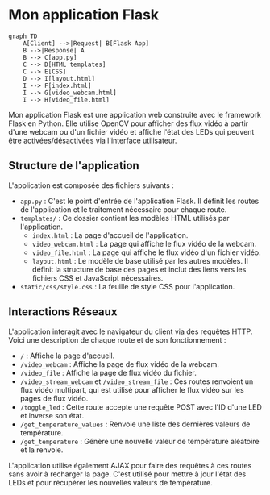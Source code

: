 # Mon application Flask

```mermaid
graph TD
    A[Client] -->|Request| B[Flask App]
    B -->|Response| A
    B --> C[app.py]
    C --> D[HTML templates]
    C --> E[CSS]
    D --> I[layout.html]
    I --> F[index.html]
    I --> G[video_webcam.html]
    I --> H[video_file.html]
```

Mon application Flask est une application web construite avec le framework Flask en Python. Elle utilise OpenCV pour afficher des flux vidéo à partir d'une webcam ou d'un fichier vidéo et affiche l'état des LEDs qui peuvent être activées/désactivées via l'interface utilisateur.

## Structure de l'application

L'application est composée des fichiers suivants :

- `app.py` : C'est le point d'entrée de l'application Flask. Il définit les routes de l'application et le traitement nécessaire pour chaque route.
- `templates/` : Ce dossier contient les modèles HTML utilisés par l'application.
  - `index.html` : La page d'accueil de l'application.
  - `video_webcam.html` : La page qui affiche le flux vidéo de la webcam.
  - `video_file.html` : La page qui affiche le flux vidéo d'un fichier vidéo.
  - `layout.html` : Le modèle de base utilisé par les autres modèles. Il définit la structure de base des pages et inclut des liens vers les fichiers CSS et JavaScript nécessaires.
- `static/css/style.css` : La feuille de style CSS pour l'application.

## Interactions Réseaux

L'application interagit avec le navigateur du client via des requêtes HTTP. Voici une description de chaque route et de son fonctionnement :

- `/` : Affiche la page d'accueil.
- `/video_webcam` : Affiche la page de flux vidéo de la webcam.
- `/video_file` : Affiche la page de flux vidéo du fichier.
- `/video_stream_webcam` et `/video_stream_file` : Ces routes renvoient un flux vidéo multipart, qui est utilisé pour afficher le flux vidéo sur les pages de flux vidéo.
- `/toggle_led` : Cette route accepte une requête POST avec l'ID d'une LED et inverse son état.
- `/get_temperature_values` : Renvoie une liste des dernières valeurs de température.
- `/get_temperature` : Génère une nouvelle valeur de température aléatoire et la renvoie.

L'application utilise également AJAX pour faire des requêtes à ces routes sans avoir à recharger la page. C'est utilisé pour mettre à jour l'état des LEDs et pour récupérer les nouvelles valeurs de température.
